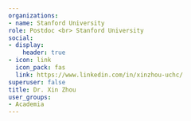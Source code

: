 ```yaml
---
organizations:
- name: Stanford University
role: Postdoc <br> Stanford University
social:
- display:
    header: true
- icon: link
  icon_pack: fas
  link: https://www.linkedin.com/in/xinzhou-uchc/
superuser: false
title: Dr. Xin Zhou
user_groups:
- Academia
---
```


